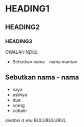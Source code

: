 # HEADING1
## HEADING2
### HEADING3

 *OWALAH NDUL*

- Sebutkan nama - nama mantan
## Sebutkan nama - nama 
- saya 
- aslinya 
- dua 
- orang 
- cobain 

*owahei a wiu* 
BULUBULUBUL
